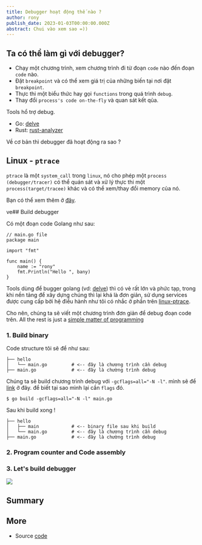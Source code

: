 ```yaml
---
title: Debugger hoạt động thế nào ? 
author: rony
publish_date: 2023-01-03T00:00:00.000Z
abstract: Chui vào xem sao =)) 
---
```


## Ta có thể làm gì với debugger?

- Chạy một chương trình, xem chương trình đi từ đoạn `code` nào đến đoạn `code` nào.
- Đặt `breakpoint` và có thể xem giá trị của những biến tại nơi đặt `breakpoint`.
- Thực thi một biểu thức hay gọi `functions` trong quá trình `debug`.
- Thay đổi `process's code on-the-fly` và quan sát kết qủa.

Tools hổ trợ debug.
- Go: [delve](https://github.com/go-delve/delve)
- Rust: [rust-analyzer](https://github.com/rust-lang/rust-analyzer)

Về cơ bản thì debugger đã hoạt động ra sao ?

## Linux - `ptrace`
`ptrace` là một `system_call` trong `linux`, nó cho phép một `process (debugger/tracer)` có thể quán sát và xử lý thực thi một `process(target/tracee)` khác và có thể xem/thay đổi memory của nó.

Bạn có thể xem thêm ở [đây](https://man7.org/linux/man-pages/man2/ptrace.2.html).

ve## Build debugger

Có một đoạn code Golang như sau:

```golang
// main.go file
package main

import "fmt"

func main() {
	name := "rony"
	fmt.Println("Hello ", bany)
}

```

Tools dùng để bugger golang (vd: [delve](https://github.com/go-delve/delve)) thì có vẻ rất lớn và phức tạp, trong khi nền tảng để xây dựng chúng thì lại khá là đơn giản, sử dụng services được cung cấp bởi hệ điều hành như tôi có nhắc ở phần trên [linux-ptrace](#linux---ptrace).

Cho nên, chúng ta sẽ viết một chương trình đơn giản để debug đoạn code trên. All the rest is just a [simple matter of programming](https://en.wikipedia.org/wiki/Small_matter_of_programming)

### 1. Build binary 
Code structure tôi sẽ để như sau:
```
├── hello
│   └── main.go        	# <-- đây là chương trình cần debug
├── main.go				# <-- đây là chường trình debug
```
Chúng ta sẽ build chương trình debug với `-gcflags=all="-N -l"`. mình sẽ để [link](https://go.dev/doc/gdb) ở đây. để biết tại sao mình lại cần `flags` đó.
```
$ go build -gcflags=all="-N -l" main.go
```
Sau khi build xong !
```
├── hello
│   ├── main 			# <-- binary file sau khi build
│   └── main.go        	# <-- đây là chương trình cần debug
├── main.go				# <-- đây là chường trình debug
```
### 2. Program counter and Code assembly

### 3. Let's build debugger 

![](https://gist.github.com/9bany/9e6b23e57eab9d1673c0d0f25fe1d482#file-main-go-L168-L174)

## Summary

## More

- Source [code](https://gist.github.com/9bany/9e6b23e57eab9d1673c0d0f25fe1d482)